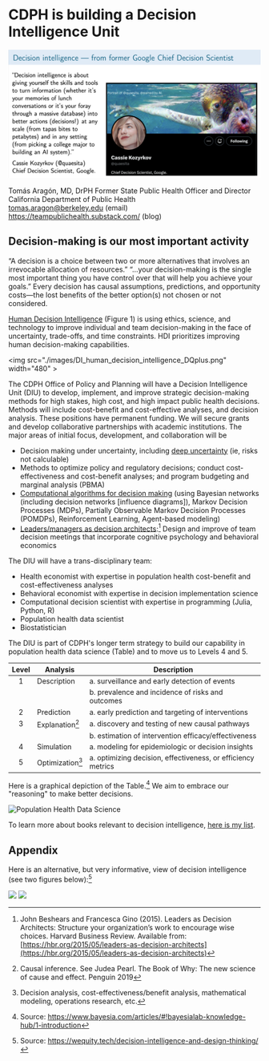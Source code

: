 # CDPH is building a Decision Intelligence Unit

![Decision Intelligence](./images/img_di_google_cdo.png)


Tomás Aragón, MD, DrPH 
Former State Public Health Officer and Director  
California Department of Public Health  
[tomas.aragon@berkeley.edu](mailto:tomas.aragon@berkeley.edu) (email)  
https://teampublichealth.substack.com/ (blog)

## Decision-making is our most important activity

“A decision is a choice between two or more
alternatives that involves an irrevocable allocation
of resources.” “...your decision-making is the
single most important thing you have control over
that will help you achieve your goals.” Every
decision has causal assumptions, predictions, and
opportunity costs—the lost benefits of the better
option(s) not chosen or not considered.

[Human Decision Intelligence](https://teampublichealth.substack.com/t/human-decision-intelligence) (Figure 1) is using ethics,
science, and technology to improve individual and
team decision-making in the face of uncertainty,
trade-offs, and time constraints. HDI prioritizes
improving human decision-making capabilities.

<img src="./images/DI_human_decision_intelligence_DQplus.png" width="480" \>



The CDPH Office of Policy and Planning will have a Decision Intelligence Unit (DIU) to develop, implement, and improve strategic decision-making methods for high stakes, high cost, and high impact public health decisions. Methods will include cost-benefit and cost-effective analyses, and decision analysis. These positions have permanent funding. We will secure grants and develop collaborative partnerships with academic institutions. The major areas of initial focus, development, and collaboration will be

-	Decision making under uncertainty, including [deep uncertainty](https://www.rand.org/pubs/external_publications/EP67833.html) (ie, risks not calculable)
-	Methods to optimize policy and regulatory decisions; conduct cost-effectiveness and cost-benefit analyses; and program budgeting and marginal analysis (PBMA)
-	[Computational algorithms for decision making](https://algorithmsbook.com/) (using Bayesian networks (including decision networks [influence diagrams]), Markov Decision Processes (MDPs), Partially Observable Markov Decision Processes (POMDPs), Reinforcement Learning, Agent-based modeling)
-	[Leaders/managers as decision architects](https://hbr.org/2015/05/leaders-as-decision-architects):[^da] Design and improve of team decision meetings that incorporate cognitive psychology and behavioral economics

[^da]: John Beshears and Francesca Gino (2015). Leaders as Decision Architects: Structure your organization’s work to encourage wise choices. Harvard Business Review. Available from:  [https://hbr.org/2015/05/leaders-as-decision-architects](https://hbr.org/2015/05/leaders-as-decision-architects)


The DIU will have a trans-disciplinary team:

-	Health economist with expertise in population health cost-benefit and cost-effectiveness analyses
-	Behavioral economist with expertise in decision implementation science
-	Computational decision scientist with expertise in programming (Julia, Python, R)
-	Population health data scientist
-	Biostatistician

The DIU is part of CDPH's longer term strategy to build our capability in population health data science (Table) and to move us to Levels 4 and 5.

|Level | Analysis | Description|
| :---: | --- | --- |
|1 | Description | a. surveillance and early detection of events|
| | | b. prevalence and incidence of risks and outcomes|
|2 | Prediction | a. early prediction and targeting of interventions|
|3| Explanation[^a] | a. discovery and testing of new causal pathways|
| | | b. estimation of intervention efficacy/effectiveness|
|4| Simulation | a. modeling for epidemiologic or decision insights|
|5| Optimization[^b] | a. optimizing decision, effectiveness, or efficiency metrics|

[^a]: Causal inference. See Judea Pearl. The Book of Why: The new science of cause and effect. Penguin 2019

[^b]: Decision analysis, cost-effectiveness/benefit analysis, mathematical modeling, operations research, etc.

Here is a graphical depiction of the Table.[^bayesialab] We aim to embrace our "reasoning" to make better decisions.

![Population Health Data Science](./images/img_phds.png)

[^bayesialab]: Source: https://www.bayesia.com/articles/#!bayesialab-knowledge-hub/1-introduction 

To learn more about books relevant to decision intelligence, [here is my list](https://drtomasaragon.github.io/posts/2022-08-20-decision-intelligence-books/).

## Appendix

Here is an alternative, but very informative, view of decision intelligence (see two figures below):[^wequity]

[^wequity]: Source: https://wequity.tech/decision-intelligence-and-design-thinking/

<img src="./images/img_di_fig1.png" width="500"> 

<img src="./images/img_di_fig2.png" width="900">

